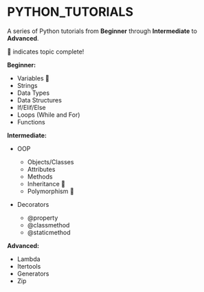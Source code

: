 # PYTHON_TUTORIALS
A series of Python tutorials from **Beginner** through **Intermediate** to **Advanced**.

:dart: indicates topic complete!

**Beginner:**

  - Variables :dart:
  - Strings
  - Data Types
  - Data Structures
  - If/Elif/Else
  - Loops (While and For)
  - Functions


**Intermediate:**

  - OOP
      - Objects/Classes
      - Attributes
      - Methods
      - Inheritance :dart:
      - Polymorphism :dart:
      
  - Decorators
      - @property
      - @classmethod
      - @staticmethod


**Advanced:**

  - Lambda
  - Itertools
  - Generators
  - Zip

